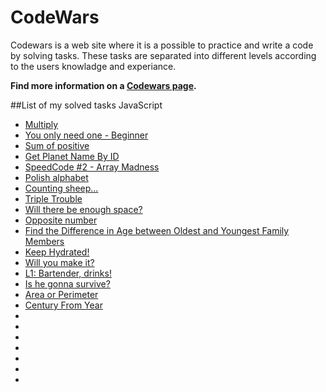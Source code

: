 # CodeWars
Codewars is a web site where it is a possible to practice and write a code by solving tasks. These tasks are separated into different levels according to the users knowladge and experiance.

**Find more information on a [Codewars page](https://www.codewars.com/dashboard).**

##List of my solved tasks JavaScript
- [Multiply](https://www.codewars.com/kata/50654ddff44f800200000004)
- [You only need one - Beginner](https://www.codewars.com/kata/57cc975ed542d3148f00015b/train/javascript)
- [Sum of positive](https://www.codewars.com/kata/5715eaedb436cf5606000381/train/javascript)
- [Get Planet Name By ID](https://www.codewars.com/kata/515e188a311df01cba000003/train/javascript)
- [SpeedCode #2 - Array Madness](https://www.codewars.com/kata/56ff6a70e1a63ccdfa0001b1/train/javascript)
- [Polish alphabet](https://www.codewars.com/kata/57ab2d6072292dbf7c000039/train/javascript)
- [Counting sheep...](https://www.codewars.com/kata/54edbc7200b811e956000556/train/javascript)
- [Triple Trouble](https://www.codewars.com/kata/5704aea738428f4d30000914/solutions/javascript)
- [Will there be enough space?](https://www.codewars.com/kata/5875b200d520904a04000003/train/javascript)
- [Opposite number](https://www.codewars.com/kata/56dec885c54a926dcd001095/train/javascript)
- [Find the Difference in Age between Oldest and Youngest Family Members](https://www.codewars.com/kata/5720a1cb65a504fdff0003e2/train/javascript)
- [Keep Hydrated!](https://www.codewars.com/kata/582cb0224e56e068d800003c/train/javascript)
- [Will you make it?](https://www.codewars.com/kata/5861d28f124b35723e00005e/train/javascript)
- [L1: Bartender, drinks!](https://www.codewars.com/kata/568dc014440f03b13900001d/train/javascript)
- [Is he gonna survive?](https://www.codewars.com/kata/59ca8246d751df55cc00014c/train/javascript)
- [Area or Perimeter](https://www.codewars.com/kata/5ab6538b379d20ad880000ab/train/javascript)
- [Century From Year](https://www.codewars.com/kata/5a3fe3dde1ce0e8ed6000097/train/javascript)
- []()
- []()
- []()
- []()
- []()
- []()
- []()


